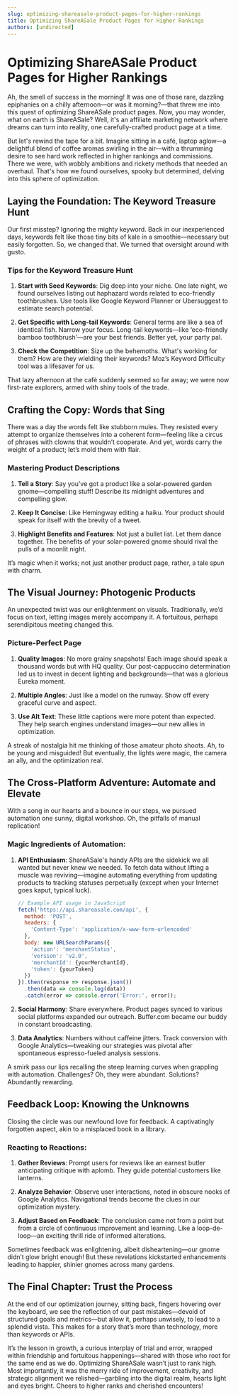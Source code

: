 ```yaml
---
slug: optimizing-shareasale-product-pages-for-higher-rankings
title: Optimizing ShareASale Product Pages for Higher Rankings
authors: [undirected]
---
```



# Optimizing ShareASale Product Pages for Higher Rankings

Ah, the smell of success in the morning! It was one of those rare, dazzling epiphanies on a chilly afternoon—or was it morning?—that threw me into this quest of optimizing ShareASale product pages. Now, you may wonder, what on earth is ShareASale? Well, it's an affiliate marketing network where dreams can turn into reality, one carefully-crafted product page at a time.

But let's rewind the tape for a bit. Imagine sitting in a café, laptop aglow—a delightful blend of coffee aromas swirling in the air—with a thrumming desire to see hard work reflected in higher rankings and commissions. There we were, with wobbly ambitions and rickety methods that needed an overhaul. That's how we found ourselves, spooky but determined, delving into this sphere of optimization.

## Laying the Foundation: The Keyword Treasure Hunt

Our first misstep? Ignoring the mighty keyword. Back in our inexperienced days, keywords felt like those tiny bits of kale in a smoothie—necessary but easily forgotten. So, we changed that. We turned that oversight around with gusto.

### Tips for the Keyword Treasure Hunt

1. **Start with Seed Keywords**: Dig deep into your niche. One late night, we found ourselves listing out haphazard words related to eco-friendly toothbrushes. Use tools like Google Keyword Planner or Ubersuggest to estimate search potential.

2. **Get Specific with Long-tail Keywords**: General terms are like a sea of identical fish. Narrow your focus. Long-tail keywords—like ‘eco-friendly bamboo toothbrush’—are your best friends. Better yet, your party pal.

3. **Check the Competition**: Size up the behemoths. What's working for them? How are they wielding their keywords? Moz’s Keyword Difficulty tool was a lifesaver for us.

That lazy afternoon at the café suddenly seemed so far away; we were now first-rate explorers, armed with shiny tools of the trade.

## Crafting the Copy: Words that Sing

There was a day the words felt like stubborn mules. They resisted every attempt to organize themselves into a coherent form—feeling like a circus of phrases with clowns that wouldn’t cooperate. And yet, words carry the weight of a product; let’s mold them with flair.

### Mastering Product Descriptions

1. **Tell a Story**: Say you’ve got a product like a solar-powered garden gnome—compelling stuff! Describe its midnight adventures and compelling glow.

2. **Keep It Concise**: Like Hemingway editing a haiku. Your product should speak for itself with the brevity of a tweet.

3. **Highlight Benefits and Features**: Not just a bullet list. Let them dance together. The benefits of your solar-powered gnome should rival the pulls of a moonlit night.

It’s magic when it works; not just another product page, rather, a tale spun with charm.

## The Visual Journey: Photogenic Products

An unexpected twist was our enlightenment on visuals. Traditionally, we’d focus on text, letting images merely accompany it. A fortuitous, perhaps serendipitous meeting changed this.

### Picture-Perfect Page

1. **Quality Images**: No more grainy snapshots! Each image should speak a thousand words but with HQ quality. Our post-cappuccino determination led us to invest in decent lighting and backgrounds—that was a glorious Eureka moment.

2. **Multiple Angles**: Just like a model on the runway. Show off every graceful curve and aspect.

3. **Use Alt Text**: These little captions were more potent than expected. They help search engines understand images—our new allies in optimization.

A streak of nostalgia hit me thinking of those amateur photo shoots. Ah, to be young and misguided! But eventually, the lights were magic, the camera an ally, and the optimization real.

## The Cross-Platform Adventure: Automate and Elevate

With a song in our hearts and a bounce in our steps, we pursued automation one sunny, digital workshop. Oh, the pitfalls of manual replication! 

### Magic Ingredients of Automation:

1. **API Enthusiasm**: ShareASale's handy APIs are the sidekick we all wanted but never knew we needed. To fetch data without lifting a muscle was reviving—imagine automating everything from updating products to tracking statuses perpetually (except when your Internet goes kaput, typical luck).

   ```javascript
   // Example API usage in JavaScript
   fetch('https://api.shareasale.com/api', { 
     method: 'POST',
     headers: {
       'Content-Type': 'application/x-www-form-urlencoded'
     },
     body: new URLSearchParams({
       'action': 'merchantStatus',
       'version': 'v2.0',
       'merchantId': {yourMerchantId},
       'token': {yourToken}
     })
   }).then(response => response.json())
     .then(data => console.log(data))
     .catch(error => console.error('Error:', error));
   ```

2. **Social Harmony**: Share everywhere. Product pages synced to various social platforms expanded our outreach. Buffer.com became our buddy in constant broadcasting.

3. **Data Analytics**: Numbers without caffeine jitters. Track conversion with Google Analytics—tweaking our strategies was pivotal after spontaneous espresso-fueled analysis sessions.

A smirk pass our lips recalling the steep learning curves when grappling with automation. Challenges? Oh, they were abundant. Solutions? Abundantly rewarding.

## Feedback Loop: Knowing the Unknowns

Closing the circle was our newfound love for feedback. A captivatingly forgotten aspect, akin to a misplaced book in a library.

### Reacting to Reactions:

1. **Gather Reviews**: Prompt users for reviews like an earnest butler anticipating critique with aplomb. They guide potential customers like lanterns.

2. **Analyze Behavior**: Observe user interactions, noted in obscure nooks of Google Analytics. Navigational trends become the clues in our optimization mystery.

3. **Adjust Based on Feedback**: The conclusion came not from a point but from a circle of continuous improvement and learning. Like a loop-de-loop—an exciting thrill ride of informed alterations.

Sometimes feedback was enlightening, albeit disheartening—our gnome didn’t glow bright enough! But these revelations kickstarted enhancements leading to happier, shinier gnomes across many gardens.

## The Final Chapter: Trust the Process

At the end of our optimization journey, sitting back, fingers hovering over the keyboard, we see the reflection of our past mistakes—devoid of structured goals and metrics—but allow it, perhaps unwisely, to lead to a splendid vista. This makes for a story that’s more than technology, more than keywords or APIs. 

It’s the lesson in growth, a curious interplay of trial and error, wrapped within friendship and fortuitous happenings—shared with those who root for the same end as we do. Optimizing ShareASale wasn’t just to rank high. Most importantly, it was the merry ride of improvement, creativity, and strategic alignment we relished—garbling into the digital realm, hearts light and eyes bright. Cheers to higher ranks and cherished encounters!